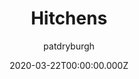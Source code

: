 ---
title: Hitchens
github: https://github.com/patdryburgh/hitchens
demo: https://patdryburgh.github.io/hitchens/
author: patdryburgh
date: 2020-03-22T00:00:00.000Z
ssg:
  - Jekyll
cms:
  - Markdown
description: An inarguably well-designed Jekyll theme by Pat Dryburgh.
draft: true
publish_date: '2018-07-31T01:12:09Z'
update_date: '2020-10-01T20:42:29Z'
github_star: 231
github_fork: 267
---
